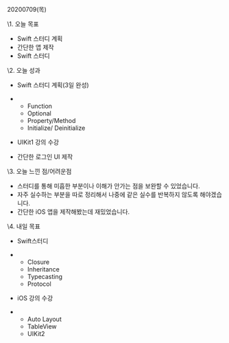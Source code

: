 20200709(목)



\1. 오늘 목표

- Swift 스터디 계획
- 간단한 앱 제작
- Swift 스터디



\2. 오늘 성과

- Swift 스터디 계획(3일 완성)

- - Function
  - Optional
  - Property/Method
  - Initialize/ Deinitialize

- UIKit1 강의 수강

- 간단한 로그인 UI 제작



\3. 오늘 느낀 점/어려운점

- 스터디를 통해 미흡한 부분이나 이해가 안가는 점을 보완할 수 있었습니다.
- 자주 실수하는 부분을 따로 정리해서 나중에 같은 실수를 반복하지 않도록 해야겠습니다.
- 간단한 iOS 앱을 제작해봤는데 재밌었습니다.



\4. 내일 목표

- Swift스터디

- - Closure
  - Inheritance
  - Typecasting
  - Protocol

- iOS 강의 수강

- - Auto Layout
  - TableView
  - UIKit2